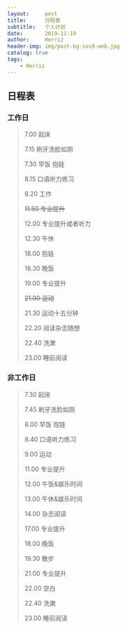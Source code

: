 ```yaml
---
layout:     post
title:      日程表
subtitle:   个人计划
date:       2019-11-19
author:     Herriz
header-img: img/post-bg-ios9-web.jpg
catalog: true
tags:
    - Herriz   
---
```

## 日程表
### 工作日
>  7.00    起床
>
>  7.15    刷牙洗脸如厕
>
>  7.30    早饭 抱娃
>
>  8.15    口语听力练习
>
>  8.20    工作
>
>  ~~11.50  专业提升~~
>
>  12.00 专业提升或者听力
> 
>  12.30  午休
>
>  18.00  抱娃
>
>  18.30  晚饭
>
>  19.00  专业提升
>
>  ~~21.00  运动~~
>
>  21.30 运动十五分钟
>  
>  22.20  阅读杂志随想
>
>  22.40  洗漱
>
>  23.00  睡前阅读

### 非工作日
>  7.30    起床
>
>  7.45    刷牙洗脸如厕
>
>  8.00    早饭 抱娃
>
>  8.40    口语听力练习
>
>  9.00    运动
>
>  11.00  专业提升
>
>  12.00  午饭&娱乐时间
>
>  13.00  午休&娱乐时间
>
>  14.00  杂志阅读
>
>  17.00  专业提升
>
>  18.00  晚饭
>
>  19.30  散步
>
>  21.00  专业提升
>
>  22.00  空白
>
>  22.40  洗漱
>
>  23.00  睡前阅读

